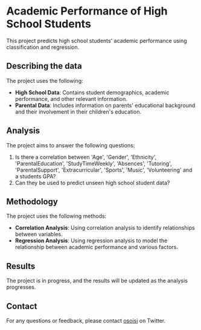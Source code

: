 # Academic Performance of High School Students
This project predicts high school students' academic performance using classification and regression.

## Describing the data
The project uses the following:
- **High School Data**: Contains student demographics, academic performance, and other relevant information.
- **Parental Data**: Includes information on parents' educational background and their involvement in their children's education.

## Analysis
The project aims to answer the following questions:
1. Is there a correlation between 'Age', 'Gender', 'Ethnicity', 'ParentalEducation', 'StudyTimeWeekly', 'Absences', 'Tutoring', 'ParentalSupport', 'Extracurricular', 'Sports', 'Music', 'Volunteering' and a students GPA?
2. Can they be used to predict unseen high school student data?

## Methodology
The project uses the following methods:
- **Correlation Analysis**: Using correlation analysis to identify relationships between variables.
- **Regression Analysis**: Using regression analysis to model the relationship between academic performance and various factors.

## Results
The project is in progress, and the results will be updated as the analysis progresses.

## Contact
For any questions or feedback, please contact [osoisi](https://www.twitter.com/osoisi) on Twitter.
